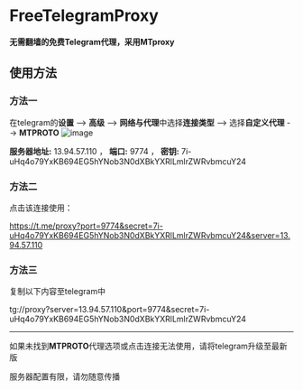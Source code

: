 # FreeTelegramProxy
**无需翻墙的免费Telegram代理，采用MTproxy**

## 使用方法
### 方法一
在telegram的**设置** --> **高级** --> **网络与代理**中选择**连接类型** --> 选择**自定义代理** --> **MTPROTO**
 ![image](https://user-images.githubusercontent.com/91770427/148501639-5af2d80c-79d4-485b-bf10-51bed53063fb.png)
 
 **服务器地址:** 13.94.57.110 ， **端口:** 9774 ， **密钥:** 7i-uHq4o79YxKB694EG5hYNob3N0dXBkYXRlLmlrZWRvbmcuY24
 
### 方法二
点击该连接使用：

https://t.me/proxy?port=9774&secret=7i-uHq4o79YxKB694EG5hYNob3N0dXBkYXRlLmlrZWRvbmcuY24&server=13.94.57.110

### 方法三
复制以下内容至telegram中

tg://proxy?server=13.94.57.110&port=9774&secret=7i-uHq4o79YxKB694EG5hYNob3N0dXBkYXRlLmlrZWRvbmcuY24

---
如果未找到**MTPROTO**代理选项或点击连接无法使用，请将telegram升级至最新版

服务器配置有限，请勿随意传播
